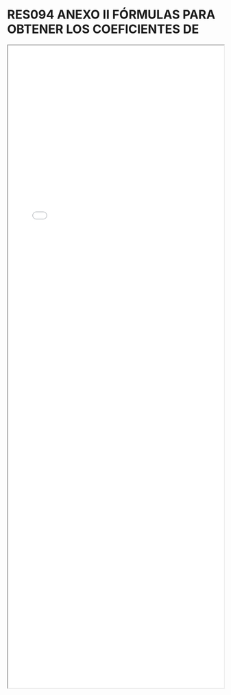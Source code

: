 
# RES094 ANEXO II FÓRMULAS PARA OBTENER LOS COEFICIENTES DE

<iframe src="../RES094 ANEXO II FÓRMULAS PARA OBTENER LOS COEFICIENTES DE.pdf" width="100%" height="1500px"></iframe>

